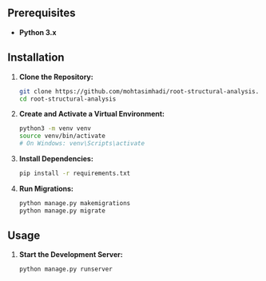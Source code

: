 ## Prerequisites

- **Python 3.x**

## Installation

1. **Clone the Repository:**

   ```bash
   git clone https://github.com/mohtasimhadi/root-structural-analysis.git
   cd root-structural-analysis
   ```

2. **Create and Activate a Virtual Environment:**

   ```bash
   python3 -m venv venv
   source venv/bin/activate
   # On Windows: venv\Scripts\activate
   ```

3. **Install Dependencies:**

   ```bash
   pip install -r requirements.txt
   ```

4. **Run Migrations:**

   ```bash
   python manage.py makemigrations
   python manage.py migrate
   ```

## Usage

1. **Start the Development Server:**

   ```bash
   python manage.py runserver
   ```
